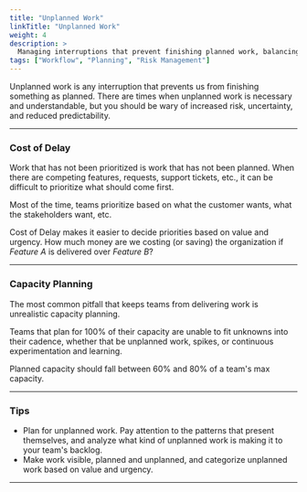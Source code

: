 ```yaml
---
title: "Unplanned Work"
linkTitle: "Unplanned Work"
weight: 4
description: >
  Managing interruptions that prevent finishing planned work, balancing necessary changes with risk, uncertainty, and predictability
tags: ["Workflow", "Planning", "Risk Management"]
---
```


Unplanned work is any interruption that prevents us from finishing something as planned. There are times when unplanned work is necessary and understandable, but you
should be wary of increased risk, uncertainty, and reduced predictability.

---

### Cost of Delay

Work that has not been prioritized is work that has not been planned. When there are
competing features, requests, support tickets, etc., it can be difficult to prioritize
what should come first.

Most of the time, teams prioritize based on what the customer wants, what the
stakeholders want, etc.

Cost of Delay makes it easier to decide priorities based on value and urgency. How much money are we costing (or saving) the organization if _Feature A_ is
delivered over _Feature B_?

---

### Capacity Planning

The most common pitfall that keeps teams from delivering work is unrealistic
capacity planning.

Teams that plan for 100% of their capacity are unable to fit unknowns
into their cadence, whether that be unplanned work, spikes, or continuous experimentation
and learning.

Planned capacity should fall between 60% and 80% of a team's max capacity.

---

### Tips

- Plan for unplanned work. Pay attention to the patterns that present themselves, and analyze
  what kind of unplanned work is making it to your team's backlog.
- Make work visible, planned and unplanned, and categorize unplanned work based on value and urgency.

---
